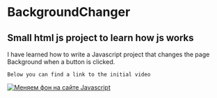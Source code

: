 # BackgroundChanger

## Small html js project to learn how js works

I have learned how to write a Javascript project that changes the page Background when a button is clicked.

`Below you can find a link to the initial video`

[![Меняем фон на сайте Javascript](https://img.youtube.com/vi/PCIK_Mr2GCM/hqdefault.jpg "Меняем фон на сайте Javascript")](https://youtu.be/PCIK_Mr2GCM)
